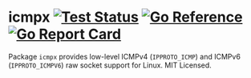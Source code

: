 # icmpx [![Test Status](https://github.com/mdlayher/icmpx/workflows/Test/badge.svg)](https://github.com/mdlayher/icmpx/actions) [![Go Reference](https://pkg.go.dev/badge/github.com/mdlayher/icmpx.svg)](https://pkg.go.dev/github.com/mdlayher/icmpx) [![Go Report Card](https://goreportcard.com/badge/github.com/mdlayher/icmpx)](https://goreportcard.com/report/github.com/mdlayher/icmpx)

Package `icmpx` provides low-level ICMPv4 (`IPPROTO_ICMP`) and ICMPv6
(`IPPROTO_ICMPV6`) raw socket support for Linux. MIT Licensed.
